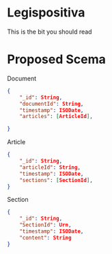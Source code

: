 # Legispositiva

This is the bit you should read


# Proposed Scema

Document

```json
{
    "_id": String,
    "documentId": String,
    "timestamp": ISODate,
    "articles": [ArticleId],

}
```

Article

```json
{
    "_id": String,
    "articleId": String,
    "timestamp": ISODate,
    "sections": [SectionId],
}
```

Section

```json
{
    "_id": String,
    "SectionId": Urn,
    "timestamp": ISODate,
    "content": String
}
```
